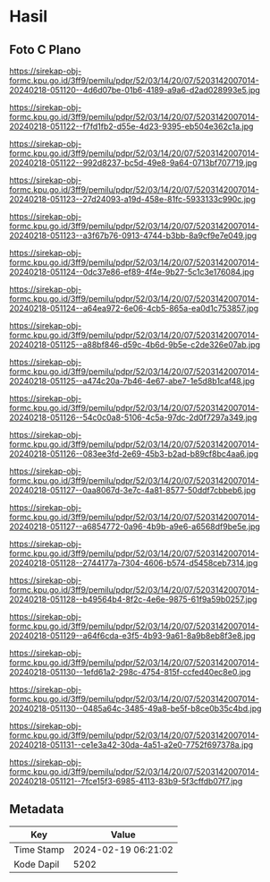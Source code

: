 # Hasil

## Foto C Plano

https://sirekap-obj-formc.kpu.go.id/3ff9/pemilu/pdpr/52/03/14/20/07/5203142007014-20240218-051120--4d6d07be-01b6-4189-a9a6-d2ad028993e5.jpg

https://sirekap-obj-formc.kpu.go.id/3ff9/pemilu/pdpr/52/03/14/20/07/5203142007014-20240218-051122--f7fd1fb2-d55e-4d23-9395-eb504e362c1a.jpg

https://sirekap-obj-formc.kpu.go.id/3ff9/pemilu/pdpr/52/03/14/20/07/5203142007014-20240218-051122--992d8237-bc5d-49e8-9a64-0713bf707719.jpg

https://sirekap-obj-formc.kpu.go.id/3ff9/pemilu/pdpr/52/03/14/20/07/5203142007014-20240218-051123--27d24093-a19d-458e-81fc-5933133c990c.jpg

https://sirekap-obj-formc.kpu.go.id/3ff9/pemilu/pdpr/52/03/14/20/07/5203142007014-20240218-051123--a3f67b76-0913-4744-b3bb-8a9cf9e7e049.jpg

https://sirekap-obj-formc.kpu.go.id/3ff9/pemilu/pdpr/52/03/14/20/07/5203142007014-20240218-051124--0dc37e86-ef89-4f4e-9b27-5c1c3e176084.jpg

https://sirekap-obj-formc.kpu.go.id/3ff9/pemilu/pdpr/52/03/14/20/07/5203142007014-20240218-051124--a64ea972-6e06-4cb5-865a-ea0d1c753857.jpg

https://sirekap-obj-formc.kpu.go.id/3ff9/pemilu/pdpr/52/03/14/20/07/5203142007014-20240218-051125--a88bf846-d59c-4b6d-9b5e-c2de326e07ab.jpg

https://sirekap-obj-formc.kpu.go.id/3ff9/pemilu/pdpr/52/03/14/20/07/5203142007014-20240218-051125--a474c20a-7b46-4e67-abe7-1e5d8b1caf48.jpg

https://sirekap-obj-formc.kpu.go.id/3ff9/pemilu/pdpr/52/03/14/20/07/5203142007014-20240218-051126--54c0c0a8-5106-4c5a-97dc-2d0f7297a349.jpg

https://sirekap-obj-formc.kpu.go.id/3ff9/pemilu/pdpr/52/03/14/20/07/5203142007014-20240218-051126--083ee3fd-2e69-45b3-b2ad-b89cf8bc4aa6.jpg

https://sirekap-obj-formc.kpu.go.id/3ff9/pemilu/pdpr/52/03/14/20/07/5203142007014-20240218-051127--0aa8067d-3e7c-4a81-8577-50ddf7cbbeb6.jpg

https://sirekap-obj-formc.kpu.go.id/3ff9/pemilu/pdpr/52/03/14/20/07/5203142007014-20240218-051127--a6854772-0a96-4b9b-a9e6-a6568df9be5e.jpg

https://sirekap-obj-formc.kpu.go.id/3ff9/pemilu/pdpr/52/03/14/20/07/5203142007014-20240218-051128--2744177a-7304-4606-b574-d5458ceb7314.jpg

https://sirekap-obj-formc.kpu.go.id/3ff9/pemilu/pdpr/52/03/14/20/07/5203142007014-20240218-051128--b49564b4-8f2c-4e6e-9875-61f9a59b0257.jpg

https://sirekap-obj-formc.kpu.go.id/3ff9/pemilu/pdpr/52/03/14/20/07/5203142007014-20240218-051129--a64f6cda-e3f5-4b93-9a61-8a9b8eb8f3e8.jpg

https://sirekap-obj-formc.kpu.go.id/3ff9/pemilu/pdpr/52/03/14/20/07/5203142007014-20240218-051130--1efd61a2-298c-4754-815f-ccfed40ec8e0.jpg

https://sirekap-obj-formc.kpu.go.id/3ff9/pemilu/pdpr/52/03/14/20/07/5203142007014-20240218-051130--0485a64c-3485-49a8-be5f-b8ce0b35c4bd.jpg

https://sirekap-obj-formc.kpu.go.id/3ff9/pemilu/pdpr/52/03/14/20/07/5203142007014-20240218-051131--ce1e3a42-30da-4a51-a2e0-7752f697378a.jpg

https://sirekap-obj-formc.kpu.go.id/3ff9/pemilu/pdpr/52/03/14/20/07/5203142007014-20240218-051121--7fce15f3-6985-4113-83b9-5f3cffdb07f7.jpg


## Metadata

| Key        | Value               |
| ---------- | ------------------- |
| Time Stamp | 2024-02-19 06:21:02 |
| Kode Dapil | 5202                |



